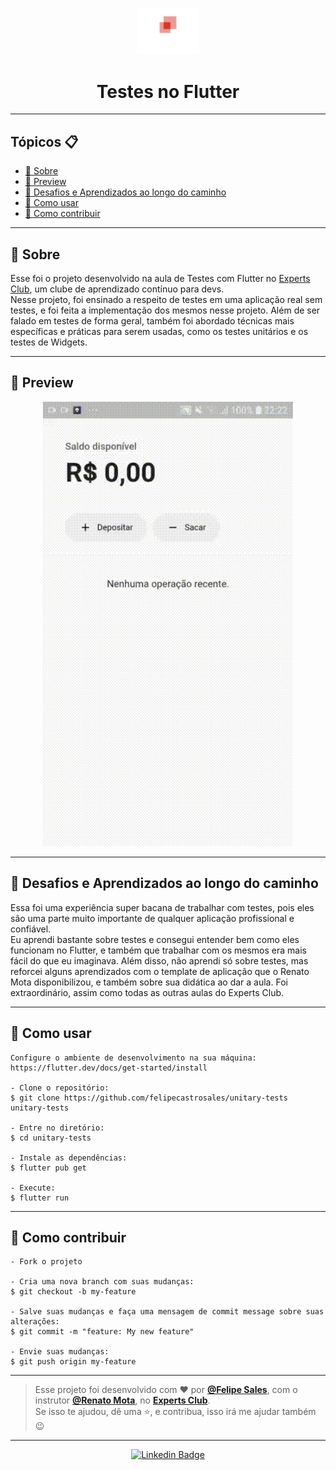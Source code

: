 <p align="center">
    <img src=".github/experts-club.png" width="100" alt="Logo Experts Club"/>
</p>

<h1 align="center">Testes no Flutter</h1>

---

<h2>Tópicos 📋</h2>

   <p>

   - [📖 Sobre](#-sobre)
   - [📱 Preview](#-preview)
   - [🤯 Desafios e Aprendizados ao longo do caminho](#-desafios-e-aprendizados-ao-longo-do-caminho)
   - [🤔 Como usar](#-como-usar)
   - [💪 Como contribuir](#-como-contribuir)

   </p>

---

<h2>📖 Sobre</h2>

<p>
    Esse foi o projeto desenvolvido na aula de Testes com Flutter no <a href="https://www.rocketseat.com.br/expertsclub">Experts Club</a>, um clube de aprendizado contínuo para devs.<br>
    Nesse projeto, foi ensinado a respeito de testes em uma aplicação real sem testes, e foi feita a implementação dos mesmos nesse projeto. Além de ser falado em testes de forma geral, também foi abordado técnicas mais específicas e práticas para serem usadas, como os testes unitários e os testes de Widgets.<br>
</p>

---

<h2>📱 Preview</h2>

   <p align="center">
      <img src=".github/test.gif" width="400" alt="App Testes com Flutter">
   </p>

---

<h2>🤯 Desafios e Aprendizados ao longo do caminho</h2>

   <p>
   Essa foi uma experiência super bacana de trabalhar com testes, pois eles são uma parte muito importante de qualquer aplicação profissional e confiável.<br>
   Eu aprendi bastante sobre testes e consegui entender bem como eles funcionam no Flutter, e também que trabalhar com os mesmos era mais fácil do que eu imaginava. 
   Além disso, não aprendi só sobre testes, mas reforcei alguns aprendizados com o template de aplicação que o Renato Mota disponibilizou, e também sobre sua didática ao dar a aula. Foi extraordinário, assim como todas as outras aulas do Experts Club.<br>
   </p>

---

<h2>🤔 Como usar</h2>

   ```
   Configure o ambiente de desenvolvimento na sua máquina:
   https://flutter.dev/docs/get-started/install

   - Clone o repositório:
   $ git clone https://github.com/felipecastrosales/unitary-tests unitary-tests

   - Entre no diretório:
   $ cd unitary-tests

   - Instale as dependências:
   $ flutter pub get

   - Execute:
   $ flutter run
   ```

---

<h2>💪 Como contribuir</h2>

   ```
   - Fork o projeto 

   - Cria uma nova branch com suas mudanças:
   $ git checkout -b my-feature

   - Salve suas mudanças e faça uma mensagem de commit message sobre suas alterações:
   $ git commit -m "feature: My new feature"

   - Envie suas mudanças:
   $ git push origin my-feature
   ```

---

   >Esse projeto foi desenvolvido com ❤️ por **[@Felipe Sales](https://www.linkedin.com/in/felipecastrosales/)**, com o instrutor **[@Renato Mota](https://www.linkedin.com/in/renatomotadeveloper)**, no **[Experts Club](https://www.rocketseat.com.br/expertsclub)**.<br>
   Se isso te ajudou, dê uma ⭐, e contribua, isso irá me ajudar também 😉

---

   <div align="center">

   [![Linkedin Badge](https://img.shields.io/badge/-Felipe%20Sales-292929?style=flat-square&logo=Linkedin&logoColor=white&link=https://www.linkedin.com/in/felipecastrosales/)](https://www.linkedin.com/in/felipecastrosales/)

   </div>

